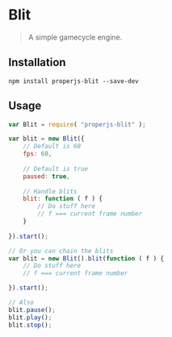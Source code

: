 Blit
====

> A simple gamecycle engine.



## Installation

```shell
npm install properjs-blit --save-dev
```


## Usage

```javascript
var Blit = require( "properjs-blit" );

var blit = new Blit({
    // Default is 60
    fps: 60,
    
    // Default is true
    paused: true,
    
    // Handle blits
    blit: function ( f ) {
        // Do stuff here
        // f === current frame number
    }
    
}).start();

// Or you can chain the blits
var blit = new Blit().blit(function ( f ) {
    // Do stuff here
    // f === current frame number

}).start();

// Also
blit.pause();
blit.play();
blit.stop();
```